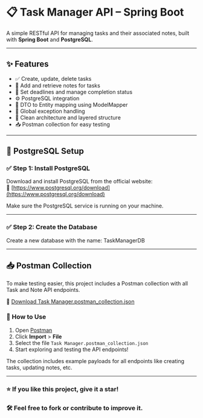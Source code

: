 # 📋 Task Manager API – Spring Boot

A simple RESTful API for managing tasks and their associated notes, built with **Spring Boot** and **PostgreSQL**.

---

## ✨ Features

- ✅ Create, update, delete tasks
- 📝 Add and retrieve notes for tasks
- 📅 Set deadlines and manage completion status
- ⚙️ PostgreSQL integration
- 🧩 DTO to Entity mapping using ModelMapper
- 🚫 Global exception handling
- 📂 Clean architecture and layered structure
- 📥 Postman collection for easy testing

---

## 🔧 PostgreSQL Setup

### ✅ Step 1: Install PostgreSQL

Download and install PostgreSQL from the official website:  
🔗 [https://www.postgresql.org/download](https://www.postgresql.org/download)

Make sure the PostgreSQL service is running on your machine.

---

### ✅ Step 2: Create the Database

Create a new database with the name: TaskManagerDB

---

## 📥 Postman Collection

To make testing easier, this project includes a Postman collection with all Task and Note API endpoints.

📁 [Download Task Manager.postman_collection.json](Task%20Manager.postman_collection.json)

### 🚀 How to Use

1. Open [Postman](https://www.postman.com/downloads/)
2. Click **Import** > **File**
3. Select the file `Task Manager.postman_collection.json`
4. Start exploring and testing the API endpoints!

The collection includes example payloads for all endpoints like creating tasks, updating notes, etc.

---

### ⭐ If you like this project, give it a star!
### 🛠️ Feel free to fork or contribute to improve it. 

